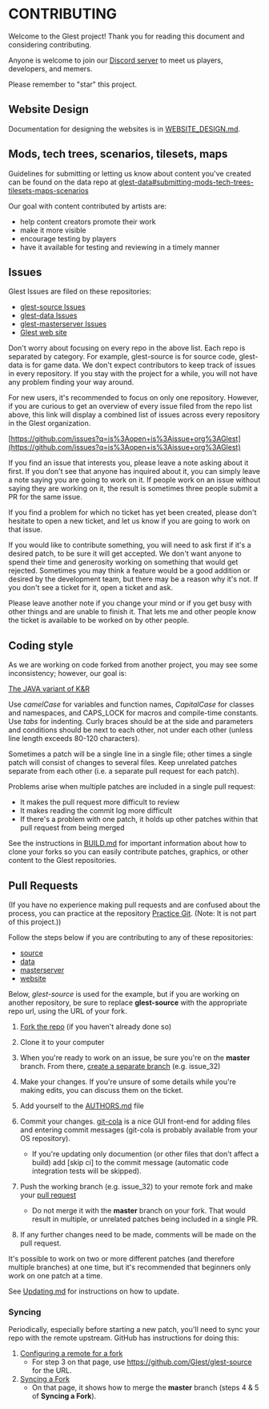 # CONTRIBUTING

Welcome to the Glest project! Thank you for reading this document and
considering contributing.

Anyone is welcome to join our [Discord server](https://discord.gg/es3EyBB) to meet us players, developers, and memers.

Please remember to "star" this project.

## Website Design

Documentation for designing the websites is in [WEBSITE_DESIGN.md](https://github.com/Glest/glest-source/blob/master/WEBSITE_DESIGN.md).

## Mods, tech trees, scenarios, tilesets, maps

Guidelines for submitting or letting us know about content you've
created can be found on the data repo at
[glest-data#submitting-mods-tech-trees-tilesets-maps-scenarios](https://github.com/Glest/glest-data#submitting-mods-tech-trees-tilesets-maps-scenarios)

Our goal with content contributed by artists are:

* help content creators promote their work
* make it more visible
* encourage testing by players
* have it available for testing and reviewing in a timely manner

## Issues

Glest Issues are filed on these repositories:

* [glest-source Issues](https://github.com/Glest/glest-source/issues)
* [glest-data Issues](https://github.com/Glest/glest-data/issues)
* [glest-masterserver Issues](https://github.com/Glest/glest-masterserver/issues)
* [Glest web site](https://github.com/Glest/glest.github.io)

Don't worry about focusing on every repo in the above list. Each repo is separated by
category. For example, glest-source is for source code, glest-data is for game data.
We don't expect contributors to keep track of issues in every repository. If you stay
with the project for a while, you will not have any problem finding your way around.

For new users, it's recommended to focus on only one repository. However,
if you are curious to get an overview of every issue filed from the repo list above, this
link will display a combined list of issues across every repository in the Glest
organization.

[https://github.com/issues?q=is%3Aopen+is%3Aissue+org%3AGlest](https://github.com/issues?q=is%3Aopen+is%3Aissue+org%3AGlest)

If you find an issue that interests you, please leave a note asking about it
first. If you don't see that anyone has inquired about it, you can simply
leave a note saying you are going to work on it. If people work on an issue
without saying they are working on it, the result is sometimes three people
submit a PR for the same issue.

If you find a problem for which no ticket has yet been created, please don't
hesitate to open a new ticket, and let us know if you are going to work on
that issue.

If you would like to contribute something, you will need to ask first if it's a desired
patch, to be sure it will get accepted. We don't want anyone to spend their time and
generosity working on something that would get rejected. Sometimes you may think a feature
would be a good addition or desired by the development team, but there may be a reason why
it's not. If you don't see a ticket for it, open a ticket and ask.

Please leave another note if you change your mind or if you get busy with other
things and are unable to finish it. That lets me and other people know the
ticket is available to be worked on by other people.

## Coding style

As we are working on code forked from another project, you may see some inconsistency; however, our goal is:

[The JAVA variant of K&R](https://en.wikipedia.org/wiki/Indentation_style#Variant:_Java)

Use *camelCase* for variables and function names, *CapitalCase* for classes and namespaces, and CAPS_LOCK for macros and compile-time constants.
Use *tabs* for indenting. Curly braces should be at the side and parameters and
conditions should be next to each other, not under each other (unless line length
exceeds 80-120 characters).

Sometimes a patch will be a single line in a single file; other times a single
patch will consist of changes to several files. Keep unrelated patches separate
from each other (i.e. a separate pull request for each patch).

Problems arise when multiple patches are included in a single pull request:

 * It makes the pull request more difficult to review
 * It makes reading the commit log more difficult
 * If there's a problem with one patch, it holds up other patches within that pull request
 from being merged 

See the instructions in
[BUILD.md](https://github.com/Glest/glest-source/blob/master/BUILD.md)
for important information about how to clone your forks so you can
easily contribute patches, graphics, or other content to the Glest
repositories.

## Pull Requests

(If you have no experience making pull requests and are confused about the process,
you can practice at the repository [Practice Git](https://github.com/grayghostvisuals/Practice-Git).
(Note: It is not part of this project.))

Follow the steps below if you are contributing to any of these repositories:

* [source](https://github.com/Glest/glest-source)
* [data](https://github.com/Glest/glest-data)
* [masterserver](https://github.com/Glest/glest-masterserver)
* [website](https://github.com/Glest/glest.github.io)

Below, *glest-source* is used for the example, but if you are working on another repository,
be sure to replace **glest-source** with the appropriate repo url, using the URL of
your fork.

1. [Fork the repo](https://github.com/Glest/glest-source/fork) (if you haven't already done so)
2. Clone it to your computer
3. When you're ready to work on an issue, be sure you're on the **master** branch. From there,
[create a separate branch](https://github.com/Kunena/Kunena-Forum/wiki/Create-a-new-branch-with-git-and-manage-branches)
(e.g. issue_32)
4. Make your changes. If you're unsure of some details while you're making edits, you can
discuss them on the ticket.
5. Add yourself to the [AUTHORS.md](https://github.com/Glest/glest-source/blob/master/AUTHORS.md) file

6. Commit your changes. [git-cola](https://git-cola.github.io/) is a nice GUI front-end for adding files and entering commit messages (git-cola is probably available from your OS repository).

    * If you're updating only documention (or other files that don't
    affect a build) add [skip ci] to the commit message (automatic code
    integration tests will be skipped).

7. Push the working branch (e.g. issue_32) to your remote fork and make your
[pull request](https://help.github.com/articles/creating-a-pull-request-from-a-fork/)
    * Do not merge it with the **master** branch on your fork. That would result in multiple, or
    unrelated patches being included in a single PR.
8. If any further changes need to be made, comments will be made on the pull request.

It's possible to work on two or more different patches (and therefore multiple branches) at
one time, but it's recommended that beginners only work on one patch at a time.

See [Updating.md](https://github.com/glest/glest-source/blob/master/UPDATING.md) for instructions on how to update.

### Syncing ###
Periodically, especially before starting a new patch, you'll need to sync your
repo with the remote upstream. GitHub has instructions for doing this:

1. [Configuring a remote for a fork](https://help.github.com/articles/configuring-a-remote-for-a-fork/)
    * For step 3 on that page, use https://github.com/Glest/glest-source for the URL.
2. [Syncing a Fork](https://help.github.com/articles/syncing-a-fork/)
    * On that page, it shows how to merge the **master** branch (steps 4 & 5 of **Syncing a Fork**).
